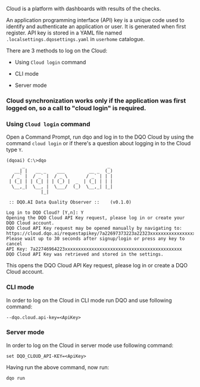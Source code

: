 Cloud is a platform with dashboards with results of the checks.

An application programming interface (API) key is a unique code used to identify and authenticate an application or user. It is generated when first register.
API key is stored in a YAML file named `.localsettings.dqosettings.yaml` in `userhome` catalogue.

There are 3 methods to log on the Cloud:

- Using `Cloud login` command

- CLI mode

- Server mode

### Cloud synchronization works only if the application was first logged on, so a call to "cloud login" is required.

### Using `Cloud login` command

Open a Command Prompt, run dqo and log in to the DQO Cloud by using the command `cloud login` or if there's a question about logging in to the Cloud type `Y`.

```
(dqoai) C:\>dqo
      _                               _
   __| |   __ _    ___         __ _  (_)
  / _` |  / _` |  / _ \       / _` | | |
 | (_| | | (_| | | (_) |  _  | (_| | | |
  \__,_|  \__, |  \___/  (_)  \__,_| |_|
             |_|

 :: DQO.AI Data Quality Observer ::    (v0.1.0)

Log in to DQO Cloud? [Y,n]: Y
Opening the DQO Cloud API Key request, please log in or create your DQO Cloud account.
DQO Cloud API Key request may be opened manually by navigating to: https://cloud.dqo.ai/requestapikey/7a22697373223a22323xxxxxxxxxxxxxxxxxxxxxxxxxxxxxxxx
Please wait up to 30 seconds after signup/login or press any key to cancel
API Key: 7a22746964223xxxxxxxxxxxxxxxxxxxxxxxxxxxxxxxxxxxxxxxxxxxx
DQO Cloud API Key was retrieved and stored in the settings.
```

This opens the DQO Cloud API Key request, please log in or create a DQO Cloud account.

### CLI mode

In order to log on the Cloud in CLI mode run DQO and use following command:

```
--dqo.cloud.api-key=<ApiKey>
```

### Server mode

In order to log on the Cloud in server mode use following command:

```
set DQO_CLOUD_API-KEY=<ApiKey>
```

Having run the above command, now run:

```
dqo run
```